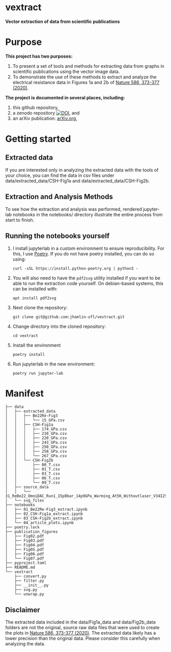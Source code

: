 # vextract
**Vector extraction of data from scientific publications**

# Purpose
**This project has two purposes:**
1. To present a set of tools and methods for extracting data from graphs in scientific publications using the vector image data.
2. To demonstrate the use of these methods to extract and analyze the electrical resistance data in Figures 1a and 2b of [Nature 586, 373-377 (2020)](https://www.nature.com/articles/s41586-020-2801-z).

**The project is documented in several places, including:**
1. this github repository,
2. a zenodo repository [![DOI](https://zenodo.org/badge/554353987.svg)](https://zenodo.org/badge/latestdoi/554353987), and
3. an arXiv publication: [arXiv.org](https://arxiv.org/),

# Getting started

## Extracted data
If you are interested only in analyzing the extracted data with the tools of your choice, you can find the
data in csv files under data/extracted_data/CSH-Fig1a and data/extracted_data/CSH-Fig2b.

## Extraction and Analysis Methods
To see how the extraction and analysis was performed, rendered jupyter-lab notebooks
in the notebooks/ directory illustrate the entire process from start to finish.

## Running the notebooks yourself

1. I install jupyterlab in a custom environment to ensure reproducibility.  For this, I use [Poetry](https://python-poetry.org/).  If you do not have poetry installed, you can do so using:

    ```
    curl -sSL https://install.python-poetry.org | python3 -
    ```
    
2. You will also need to have the `pdf2svg` utility installed if you want to be able to run the extraction code yourself.  On debian-based systems, this can be installed with:

    ```
    apt install pdf2svg
    ```

3. Next clone the repository:

    ```
    git clone git@github.com:jhamlin-ufl/vextract.git
    ```
    
4. Change directory into the cloned repository:

    ```
    cd vextract
    ```

5. Install the environment

    ```
    poetry install
    ```

5. Run jupyterlab in the new environment:

    ```
    poetry run jupyter-lab
    ```

# Manifest
    ├── data
    │   ├── extracted_data
    │   │   ├── Be22Re-Fig3
    │   │   │   └── 15_GPa.csv
    │   │   ├── CSH-Fig1a
    │   │   │   ├── 174_GPa.csv
    │   │   │   ├── 210_GPa.csv
    │   │   │   ├── 220_GPa.csv
    │   │   │   ├── 243_GPa.csv
    │   │   │   ├── 250_GPa.csv
    │   │   │   ├── 258_GPa.csv
    │   │   │   └── 267_GPa.csv
    │   │   └── CSH-Fig2b
    │   │       ├── 00_T.csv
    │   │       ├── 01_T.csv
    │   │       ├── 03_T.csv
    │   │       ├── 06_T.csv
    │   │       └── 09_T.csv
    │   ├── source_data
    │   │   └── 31_ReBe22_OmniDAC_Run1_15p0bar_14p9GPa_Warming_At5K_Withoutlaser_V34I25_0p1mA
    │   └── svg_files
    ├── notebooks
    │   ├── 01_Be22Re-Fig3_extract.ipynb
    │   ├── 02_CSH-Fig1a_extract.ipynb
    │   ├── 03_CSH-Fig2b_extract.ipynb
    │   └── 04_article_plots.ipynb
    ├── poetry.lock
    ├── publication_figures
    │   ├── Fig02.pdf
    │   ├── Fig03.pdf
    │   ├── Fig04.pdf
    │   ├── Fig05.pdf
    │   ├── Fig06.pdf
    │   └── Fig07.pdf
    ├── pyproject.toml
    ├── README.md
    └── vextract
        ├── convert.py
        ├── filter.py
        ├── __init__.py
        ├── svg.py
        └── unwrap.py

## Disclaimer
The extracted data included in the data/Fig1a_data and data/Fig2b_data
folders are not the original, source raw data files that were used to create
the plots in
[Nature 586, 373-377 (2020)](https://www.nature.com/articles/s41586-020-2801-z).
The extracted data likely has a lower precision than the original data.
Please consider this carefully when analyzing the data.
